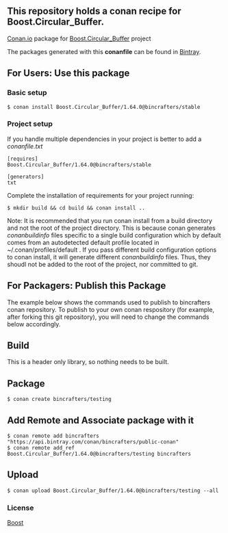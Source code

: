 ## This repository holds a conan recipe for Boost.Circular_Buffer.

[Conan.io](https://conan.io) package for [Boost.Circular_Buffer](https://github.com/Boostorg/Circular_Buffer) project

The packages generated with this **conanfile** can be found in [Bintray](https://bintray.com/bincrafters/conan-public/Boost.Circular_Buffer%3Abincrafters).

## For Users: Use this package

### Basic setup

    $ conan install Boost.Circular_Buffer/1.64.0@bincrafters/stable

### Project setup

If you handle multiple dependencies in your project is better to add a *conanfile.txt*

    [requires]
    Boost.Circular_Buffer/1.64.0@bincrafters/stable

    [generators]
    txt

Complete the installation of requirements for your project running:</small></span>

    $ mkdir build && cd build && conan install ..
	
Note: It is recommended that you run conan install from a build directory and not the root of the project directory.  This is because conan generates *conanbuildinfo* files specific to a single build configuration which by default comes from an autodetected default profile located in ~/.conan/profiles/default .  If you pass different build configuration options to conan install, it will generate different *conanbuildinfo* files.  Thus, they shoudl not be added to the root of the project, nor committed to git. 

## For Packagers: Publish this Package

The example below shows the commands used to publish to bincrafters conan repository. To publish to your own conan respository (for example, after forking this git repository), you will need to change the commands below accordingly. 

## Build  

This is a header only library, so nothing needs to be built.

## Package 

    $ conan create bincrafters/testing
	
## Add Remote and Associate package with it

	$ conan remote add bincrafters "https://api.bintray.com/conan/bincrafters/public-conan"
	$ conan remote add_ref Boost.Circular_Buffer/1.64.0@bincrafters/testing bincrafters

## Upload

    $ conan upload Boost.Circular_Buffer/1.64.0@bincrafters/testing --all

### License
[Boost](LICENSE)
